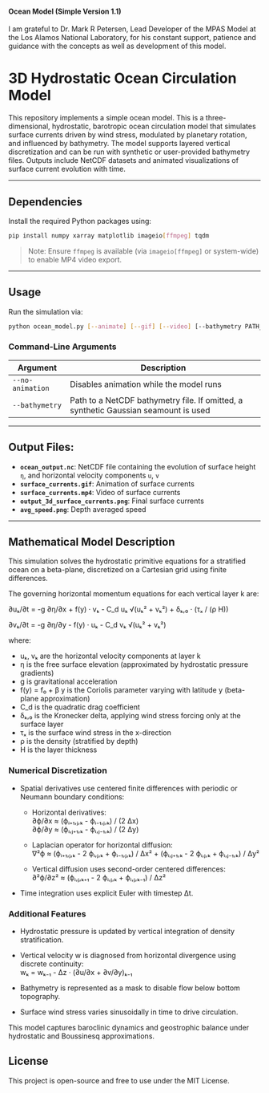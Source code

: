 #### Ocean Model (Simple Version 1.1)

I am grateful to Dr. Mark R Petersen, Lead Developer of the MPAS Model at the Los Alamos National Laboratory, for his constant support, patience and guidance with the concepts as well as development of this model.

# 3D Hydrostatic Ocean Circulation Model

This repository implements a simple ocean model. This is a three-dimensional, hydrostatic, barotropic ocean circulation model that simulates surface currents driven by wind stress, modulated by planetary rotation, and influenced by bathymetry. The model supports layered vertical discretization and can be run with synthetic or user-provided bathymetry files. Outputs include NetCDF datasets and animated visualizations of surface current evolution with time.

---

## Dependencies

Install the required Python packages using:

```bash
pip install numpy xarray matplotlib imageio[ffmpeg] tqdm
```

> Note: Ensure `ffmpeg` is available (via `imageio[ffmpeg]` or system-wide) to enable MP4 video export.

---

## Usage

Run the simulation via:

```bash
python ocean_model.py [--animate] [--gif] [--video] [--bathymetry PATH_TO_FILE]
```

### Command-Line Arguments

| Argument             | Description                                                                         |
|----------------------|-------------------------------------------------------------------------------------|
| `--no-animation`     | Disables animation while the model runs                                             |
| `--bathymetry`       | Path to a NetCDF bathymetry file. If omitted, a synthetic Gaussian seamount is used |

---

## Output Files:

- **`ocean_output.nc`**: NetCDF file containing the evolution of surface height `η`, and horizontal velocity components `u`, `v`
- **`surface_currents.gif`**: Animation of surface currents
- **`surface_currents.mp4`**: Video of surface currents
- **`output_3d_surface_currents.png`**: Final surface currents
- **`avg_speed.png`**: Depth averaged speed 

---
## Mathematical Model Description

This simulation solves the hydrostatic primitive equations for a stratified ocean on a beta-plane, discretized on a Cartesian grid using finite differences.

The governing horizontal momentum equations for each vertical layer k are:

∂uₖ/∂t = -g ∂η/∂x + f(y) · vₖ - C_d uₖ √(uₖ² + vₖ²) + δₖ,₀ · (τₓ / (ρ H))

∂vₖ/∂t = -g ∂η/∂y - f(y) · uₖ - C_d vₖ √(uₖ² + vₖ²)

where:

- uₖ, vₖ are the horizontal velocity components at layer k  
- η is the free surface elevation (approximated by hydrostatic pressure gradients)  
- g is gravitational acceleration  
- f(y) = f₀ + β y is the Coriolis parameter varying with latitude y (beta-plane approximation)  
- C_d is the quadratic drag coefficient  
- δₖ,₀ is the Kronecker delta, applying wind stress forcing only at the surface layer  
- τₓ is the surface wind stress in the x-direction  
- ρ is the density (stratified by depth)  
- H is the layer thickness  

### Numerical Discretization

- Spatial derivatives use centered finite differences with periodic or Neumann boundary conditions:  
  - Horizontal derivatives:  
    ∂ϕ/∂x ≈ (ϕᵢ₊₁,ⱼ,ₖ - ϕᵢ₋₁,ⱼ,ₖ) / (2 Δx)  
    ∂ϕ/∂y ≈ (ϕᵢ,ⱼ₊₁,ₖ - ϕᵢ,ⱼ₋₁,ₖ) / (2 Δy)  

  - Laplacian operator for horizontal diffusion:  
    ∇²ϕ ≈ (ϕᵢ₊₁,ⱼ,ₖ - 2 ϕᵢ,ⱼ,ₖ + ϕᵢ₋₁,ⱼ,ₖ) / Δx² + (ϕᵢ,ⱼ₊₁,ₖ - 2 ϕᵢ,ⱼ,ₖ + ϕᵢ,ⱼ₋₁,ₖ) / Δy²  

  - Vertical diffusion uses second-order centered differences:  
    ∂²ϕ/∂z² ≈ (ϕᵢ,ⱼ,ₖ₊₁ - 2 ϕᵢ,ⱼ,ₖ + ϕᵢ,ⱼ,ₖ₋₁) / Δz²  

- Time integration uses explicit Euler with timestep Δt.

### Additional Features

- Hydrostatic pressure is updated by vertical integration of density stratification.  
- Vertical velocity w is diagnosed from horizontal divergence using discrete continuity:  
  wₖ = wₖ₋₁ - Δz · (∂u/∂x + ∂v/∂y)ₖ₋₁  

- Bathymetry is represented as a mask to disable flow below bottom topography.  
- Surface wind stress varies sinusoidally in time to drive circulation.

This model captures baroclinic dynamics and geostrophic balance under hydrostatic and Boussinesq approximations.


## License

This project is open-source and free to use under the MIT License.

